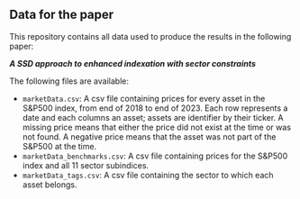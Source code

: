  ## Data for the paper 
 
 This repository contains all data used to produce the results in the following paper:

<b><i>A SSD approach to enhanced indexation with sector constraints</i></b>

The following files are available:
 
 -  `marketData.csv`: A csv file containing prices for every asset in the S&P500 index, from end of 2018 to end of 2023. Each row represents a date and each columns an asset; assets are identifier by their ticker. A missing price means that either the price did not exist at the time or was not found. A negative price means that the asset was not part of the S&P500 at the time.
 -  `marketData_benchmarks.csv`: A csv file containing prices for the S&P500 index and all 11 sector subindices.
 -  `marketData_tags.csv`: A csv file containing the sector to which each asset belongs.
